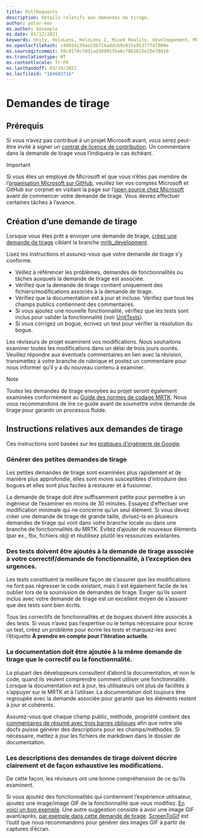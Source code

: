 ```yaml
---
title: PullRequests
description: Détails relatifs aux demandes de tirage.
author: polar-kev
ms.author: kesemple
ms.date: 01/12/2021
keywords: Unity, HoloLens, HoloLens 2, Mixed Reality, développement, MRTK, demande de tirage
ms.openlocfilehash: c49934139ae23b714addcb9c015e95377f47900e
ms.sourcegitcommit: 59c91f8c70d1ad30995fba6cf862615e25e78d10
ms.translationtype: HT
ms.contentlocale: fr-FR
ms.lasthandoff: 03/19/2021
ms.locfileid: "104693716"
---
```

# <a name="pull-requests"></a>Demandes de tirage

## <a name="prerequisites"></a>Prérequis

Si vous n’avez pas contribué à un projet Microsoft avant, vous serez peut-être invité à signer un [contrat de licence de contribution](https://cla.microsoft.com/).
Un commentaire dans la demande de tirage vous l’indiquera le cas échéant.

> [!IMPORTANT]
> Si vous êtes un employé de Microsoft et que vous n’êtes pas membre de l’[organisation Microsoft sur GitHub](https://github.com/Microsoft), veuillez lier vos comptes Microsoft et GitHub sur corpnet en visitant la page sur l’[open source chez Microsoft](https://opensource.microsoft.com/) avant de commencer votre demande de tirage. Vous devrez effectuer certaines tâches à l’avance.

## <a name="creating-a-pull-request"></a>Création d’une demande de tirage

Lorsque vous êtes prêt à envoyer une demande de tirage, [créez une demande de tirage](https://github.com/microsoft/MixedRealityToolkit-Unity/compare/mrtk_development...mrtk_development?expand=1) ciblant la branche [mrtk_development](https://github.com/microsoft/mixedrealitytoolkit-unity/tree/mrtk_development).

Lisez les instructions et assurez-vous que votre demande de tirage s’y conforme.

* Veillez à référencer les problèmes, demandes de fonctionnalités ou tâches auxquels la demande de tirage est associée.
* Vérifiez que la demande de tirage contient uniquement des fichiers/modifications associés à la demande de tirage.
* Vérifiez que la documentation est à jour et incluse. Vérifiez que tous les champs publics contiennent des commentaires.
* Si vous ajoutez une nouvelle fonctionnalité, vérifiez que les tests sont inclus pour valider la fonctionnalité (voir [UnitTests](../contributing/unit-tests.md)).
* Si vous corrigez un bogue, écrivez un test pour vérifier la résolution du bogue.

Les réviseurs de projet examinent vos modifications. Nous souhaitons examiner toutes les modifications dans un délai de trois jours ouvrés. Veuillez répondre aux éventuels commentaires en lien avec la révision, transmettez à votre branche de rubrique et postez un commentaire pour nous informer qu’il y a du nouveau contenu à examiner.

> [!NOTE]
> Toutes les demandes de tirage envoyées au projet seront également examinées conformément au [Guide des normes de codage MRTK](../contributing/coding-guidelines.md). Nous vous recommandons de lire ce guide avant de soumettre votre demande de tirage pour garantir un processus fluide.

## <a name="pull-request-guidelines"></a>Instructions relatives aux demandes de tirage

Ces instructions sont basées sur les [pratiques d’ingénierie de Google](https://google.github.io/eng-practices/review/developer/small-cls.html).

### <a name="keep-pull-requests-small"></a>Générer des petites demandes de tirage

Les petites demandes de tirage sont examinées plus rapidement et de manière plus approfondie, elles sont moins susceptibles d’introduire des bogues et elles sont plus faciles à restaurer et à fusionner.

La demande de tirage doit être suffisamment petite pour permettre à un ingénieur de l’examiner en moins de 30 minutes. Essayez d’effectuer une modification minimale qui ne concerne qu’un seul élément. Si vous devez créer une demande de tirage de grande taille, divisez-la en plusieurs demandes de tirage qui vont dans votre branche locale ou dans une branche de fonctionnalités du MRTK. Évitez d’ajouter de nouveaux éléments (par ex., fbx, fichiers obj) et réutilisez plutôt les ressources existantes.

### <a name="tests-should-be-added-in-the-same-pr-as-your-fix--feature-except-for-emergencies"></a>Des tests doivent être ajoutés à la demande de tirage associée à votre correctif/demande de fonctionnalité, à l’exception des urgences.

Les tests constituent la meilleure façon de s’assurer que les modifications ne font pas régresser le code existant, mais il est également facile de les oublier lors de la soumission de demandes de tirage. Exiger qu’ils soient inclus avec votre demande de tirage est un excellent moyen de s’assurer que des tests sont bien écrits.

Tous les correctifs de fonctionnalités et de bogues doivent être associés à des tests. Si vous n’avez pas l’expertise ou le temps nécessaire pour écrire un test, créez un problème pour écrire les tests et marquez-les avec l’étiquette **À prendre en compte pour l’itération actuelle**.

### <a name="documentation-should-be-added-in-the-same-pull-request-as-a-fix--feature"></a>La documentation doit être ajoutée à la même demande de tirage que le correctif ou la fonctionnalité.

La plupart des développeurs consultent d’abord la documentation, et non le code, quand ils veulent comprendre comment utiliser une fonctionnalité. Lorsque la documentation est à jour, les utilisateurs ont plus de facilités à s’appuyer sur le MRTK et à l’utiliser.  La documentation doit toujours être regroupée avec la demande associée pour garantir que les éléments restent à jour et cohérents.

Assurez-vous que chaque champ public, méthode, propriété contient des [commentaires de résumé avec trois barres obliques](https://dotnet.github.io/docfx/spec/triple_slash_comments_spec.html) afin que notre site docfx puisse générer des descriptions pour les champs/méthodes. Si nécessaire, mettez à jour les fichiers de markdown dans le dossier de documentation.

### <a name="pull-request-descriptions-should-clearly-and-completely-describe-changes"></a>Les descriptions des demandes de tirage doivent décrire clairement et de façon exhaustive les modifications.

De cette façon, les réviseurs ont une bonne compréhension de ce qu’ils examinent.

Si vous ajoutez des fonctionnalités qui contiennent l’expérience utilisateur, ajoutez une image/image GIF de la fonctionnalité que vous modifiez. [En voici un bon exemple](https://github.com/microsoft/MixedRealityToolkit-Unity/pull/4532). Une autre suggestion consiste à avoir une image GIF avant/après, [par exemple dans cette demande de tirage](https://github.com/microsoft/MixedRealityToolkit-Unity/pull/5896). [ScreenToGif](https://www.screentogif.com/) est l’outil que nous recommandons pour générer des images GIF à partir de captures d’écran.
